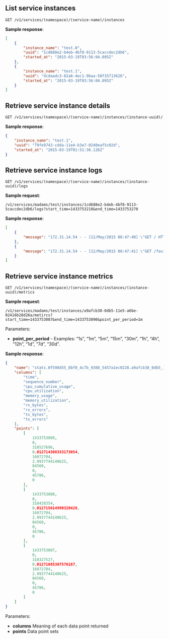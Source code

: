 ## List service instances
`GET /v1/services/(namespace)/(service-name)/instances`

**Sample response**:
```json
[
    {
        "instance_name": "test.0",
        "uuid": "1cd688e2-b4eb-4bf8-9113-5caccdec2db6",
        "started_at": "2015-03-19T03:56:04.095Z"
    },
    {
        "instance_name": "test.1",
        "uuid": "dcdaadc3-82a6-4ec1-9baa-58f35713626",
        "started_at": "2015-03-19T03:56:04.095Z"
    }
]
```

## Retrieve service instance details

`GET /v1/services/(namespace)/(service-name)/instances/(instance-uuid)/`

**Sample response**:
```json
{
    "instance_name": "test.1",
    "uuid": "79fe9743-cdda-11e4-b3e7-0240eaf5c02d",
    "started_at": "2015-03-19T01:51:36.126Z"
}
```

## Retrieve service instance logs

`GET /v1/services/(namespace)/(service-name)/instances/(instance-uuid)/logs`

**Sample request**:

`/v1/services/madams/test/instances/1cd688e2-b4eb-4bf8-9113-5caccdec2db6/logs?start_time=1433753210&end_time=1433753270`

**Sample response**:
```json
[
    {
        "message": "172.31.14.54 - - [12/May/2015 08:47:40] \"GET / HTTP/1.1\" 200 -"
    },
    {
        "message": "172.31.14.54 - - [12/May/2015 08:47:41] \"GET /favicon.ico HTTP/1.1\" 200 -"
    }
]
```


## Retrieve service instance metrics

`GET /v1/services/(namespace)/(service-name)/instances/(instance-uuid)/metrics`

**Sample request**:

`/v1/services/madams/test/instances/a9afcb38-0db5-11e5-a6be-02416b28d26a/metircs?start_time=1433753087&end_time=1433753090&point_per_period=1m`

Parameters:

* **point_per_period** -  Examples: “1s”, “1m”, “5m”, “15m”, “30m”, “1h”, “4h”, “12h”, “1d”, “7d”, “30d”.


**Sample response**:
```json
{
    "name": "stats.0f598d55_8bf0_4c7b_9388_5457a1ec0228.a9afcb38_0db5_11e5_a6be_02416b28d26a",
    "columns": [
        "time",
        "sequence_number",
        "cpu_cumulative_usage",
        "cpu_utilization",
        "memory_usage",
        "memory_utilization",
        "rx_bytes",
        "rx_errors",
        "tx_bytes",
        "tx_errors"
    ],
    "points": [
        [
            1433753089,
            0,
            310527696,
            0.012714308333173054,
            16072704,
            2.9937744140625,
            84560,
            0,
            45786,
            0
        ],
        [
            1433753088,
            0,
            310428354,
            0.012715614990320428,
            16072704,
            2.9937744140625,
            84560,
            0,
            45786,
            0
        ],
        [
            1433753087,
            0,
            310327527,
            0.01271685307576187,
            16072704,
            2.9937744140625,
            84560,
            0,
            45786,
            0
        ]
    ]
}
```


Parameters:

- **columns** Meaning of each data point returned
- **points** Data point sets
